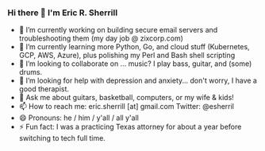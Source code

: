 ### Hi there 👋  I'm Eric R. Sherrill

<!--
**esherrill/esherrill** is a ✨ _special_ ✨ repository because its `README.md` (this file) appears on your GitHub profile.

Here are some ideas to get you started:
-->
- 🔭 I’m currently working on building secure email servers and troubleshooting them (my day job @ zixcorp.com)
- 🌱 I’m currently learning more Python, Go, and cloud stuff (Kubernetes, GCP, AWS, Azure), plus polishing my Perl and Bash shell scripting
- 👯 I’m looking to collaborate on ... music? I play bass, guitar, and (some) drums.
- 🤔 I’m looking for help with depression and anxiety... don't worry, I have a good therapist.
- 💬 Ask me about guitars, basketball, computers, or my wife & kids!
- 📫 How to reach me: eric.sherrill [at] gmail.com Twitter: @esherril 
- 😄 Pronouns: he / him / y'all / all y'all
- ⚡ Fun fact: I was a practicing Texas attorney for about a year before switching to tech full time.

